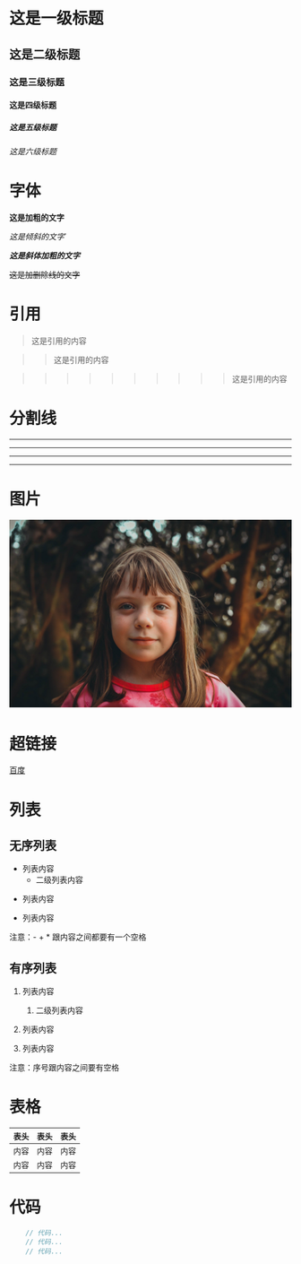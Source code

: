 # 这是一级标题

## 这是二级标题

### 这是三级标题

#### 这是四级标题

##### 这是五级标题

###### 这是六级标题

# 字体

**这是加粗的文字**

*这是倾斜的文字*`

***这是斜体加粗的文字***

~~这是加删除线的文字~~

# 引用

>这是引用的内容

>>这是引用的内容

>>>>>>>>>>这是引用的内容

# 分割线

---

----

***

*****

# 图片

![alt](./image.jpg)

# 超链接

[百度](http://baidu.com)

# 列表

## 无序列表

- 列表内容
    - 二级列表内容

+ 列表内容

* 列表内容

注意：- + * 跟内容之间都要有一个空格

## 有序列表

1. 列表内容
    1. 二级列表内容

2. 列表内容

3. 列表内容

注意：序号跟内容之间要有空格

# 表格

表头|表头|表头
---|---|---
内容|内容|内容
内容|内容|内容

# 代码

```java
    // 代码...
    // 代码...
    // 代码...
```
